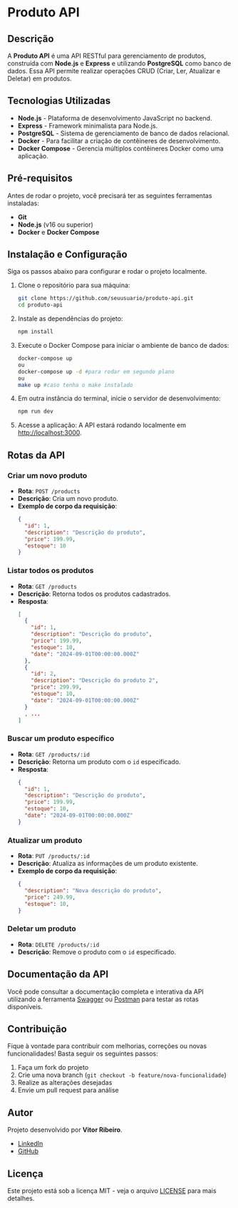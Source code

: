 # Produto API

## Descrição
A **Produto API** é uma API RESTful para gerenciamento de produtos, construída com **Node.js** e **Express** e utilizando **PostgreSQL** como banco de dados. Essa API permite realizar operações CRUD (Criar, Ler, Atualizar e Deletar) em produtos.

## Tecnologias Utilizadas
- **Node.js** - Plataforma de desenvolvimento JavaScript no backend.
- **Express** - Framework minimalista para Node.js.
- **PostgreSQL** - Sistema de gerenciamento de banco de dados relacional.
- **Docker** - Para facilitar a criação de contêineres de desenvolvimento.
- **Docker Compose** - Gerencia múltiplos contêineres Docker como uma aplicação.

## Pré-requisitos
Antes de rodar o projeto, você precisará ter as seguintes ferramentas instaladas:
- **Git**
- **Node.js** (v16 ou superior)
- **Docker** e **Docker Compose**

## Instalação e Configuração

Siga os passos abaixo para configurar e rodar o projeto localmente.

1. Clone o repositório para sua máquina:
   ```bash
   git clone https://github.com/seuusuario/produto-api.git
   cd produto-api
   ```

2. Instale as dependências do projeto:
   ```bash
   npm install
   ```

3. Execute o Docker Compose para iniciar o ambiente de banco de dados:
   ```bash
   docker-compose up
   ou
   docker-compose up -d #para rodar em segundo plano
   ou
   make up #caso tenha o make instalado
   ```

4. Em outra instância do terminal, inicie o servidor de desenvolvimento:
   ```bash
   npm run dev
   ```

5. Acesse a aplicação:
   A API estará rodando localmente em [http://localhost:3000](http://localhost:3000).

## Rotas da API

### Criar um novo produto
- **Rota**: `POST /products`
- **Descrição**: Cria um novo produto.
- **Exemplo de corpo da requisição**:
  ```json
  {
    "id": 1,
    "description": "Descrição do produto",
    "price": 199.99,
    "estoque": 10
  }
  ```

### Listar todos os produtos
- **Rota**: `GET /products`
- **Descrição**: Retorna todos os produtos cadastrados.
- **Resposta**: 
  ```json
  [
    {
      "id": 1,
      "description": "Descrição do produto",
      "price": 199.99,
      "estoque": 10,
      "date": "2024-09-01T00:00:00.000Z"
    },
    {
      "id": 2,
      "description": "Descrição do produto 2",
      "price": 299.99,
      "estoque": 10,
      "date": "2024-09-01T00:00:00.000Z"
    }
    , ...
  ]
  ```

### Buscar um produto específico
- **Rota**: `GET /products/:id`
- **Descrição**: Retorna um produto com o `id` especificado.
- **Resposta**:
  ```json
  {
    "id": 1,
    "description": "Descrição do produto",
    "price": 199.99,
    "estoque": 10,
    "date": "2024-09-01T00:00:00.000Z"
  }
  ```
  
### Atualizar um produto
- **Rota**: `PUT /products/:id`
- **Descrição**: Atualiza as informações de um produto existente.
- **Exemplo de corpo da requisição**:
  ```json
  {
    "description": "Nova descrição do produto",
    "price": 249.99,
    "estoque": 10,
  }
  ```

### Deletar um produto
- **Rota**: `DELETE /products/:id`
- **Descrição**: Remove o produto com o `id` especificado.

## Documentação da API
Você pode consultar a documentação completa e interativa da API utilizando a ferramenta [Swagger](https://swagger.io/) ou [Postman](https://www.postman.com/) para testar as rotas disponíveis. 

## Contribuição
Fique à vontade para contribuir com melhorias, correções ou novas funcionalidades! Basta seguir os seguintes passos:
1. Faça um fork do projeto
2. Crie uma nova branch (`git checkout -b feature/nova-funcionalidade`)
3. Realize as alterações desejadas
4. Envie um pull request para análise

## Autor
Projeto desenvolvido por **Vitor Ribeiro**.

- [LinkedIn](https://www.linkedin.com/in/vitor-ribeiro)
- [GitHub](https://github.com/vitor-ribeiro)

## Licença
Este projeto está sob a licença MIT - veja o arquivo [LICENSE](./LICENSE) para mais detalhes.
